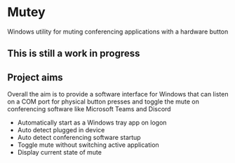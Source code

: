 # Mutey
Windows utility for muting conferencing applications with a hardware button

## This is still a work in progress

## Project aims
Overall the aim is to provide a software interface for Windows that can listen on a COM port for physical button presses and toggle the mute on conferencing software like Microsoft Teams and Discord

- Automatically start as a Windows tray app on logon
- Auto detect plugged in device
- Auto detect conferencing software startup
- Toggle mute without switching active application
- Display current state of mute